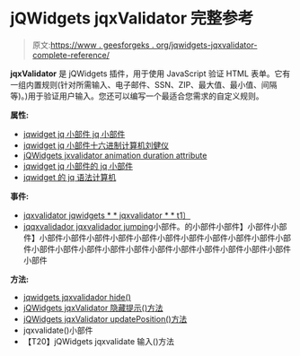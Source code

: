 # jQWidgets jqxValidator 完整参考

> 原文:[https://www . geesforgeks . org/jqwidgets-jqxvalidator-complete-reference/](https://www.geeksforgeeks.org/jqwidgets-jqxvalidator-complete-reference/)

**jqxValidator** 是 jQWidgets 插件，用于使用 JavaScript 验证 HTML 表单。它有一组内置规则(针对所需输入、电子邮件、SSN、ZIP、最大值、最小值、间隔等)。)用于验证用户输入。您还可以编写一个最适合您需求的自定义规则。

**属性:**

*   [jqwidget jq 小部件 jq 小部件](https://www.geeksforgeeks.org/jqwidgets-jqxvalidator-arrow-property/)
*   [jqwidget jq 小部件十六进制计算机刘健仪](https://www.geeksforgeeks.org/jqwidgets-jqxvalidator-animation-property/)
*   [jQWidgets jxvalidator animation duration attribute](https://www.geeksforgeeks.org/jqwidgets-jqxvalidator-animationduration-property/)
*   [jqwidget jq 小部件的 jq 小部件](https://www.geeksforgeeks.org/jqwidgets-jqxvalidator-closeonclick-property/)
*   [jqwidget 的 jq 语法计算机](https://www.geeksforgeeks.org/jqwidgets-jqxvalidator-focus-property/)

**事件:**

*   [jqxvalidator jqwidgets * * jqxvalidator * * t1〕](https://www.geeksforgeeks.org/jqwidgets-jqxvalidator-validationerror-event/)
*   [jqqxvalidador jqxvalidador jumping](https://www.geeksforgeeks.org/jqwidgets-jqxvalidator-validationsuccess-event/)小部件。的小部件小部件】小部件小部件】小部件小部件小部件小部件小部件小部件小部件小部件小部件小部件小部件小部件小部件小部件小部件小部件小部件小部件小部件小部件小部件小部件小部件

**方法:**

*   [jqwidgets jqxvalidador hide()](https://www.geeksforgeeks.org/jqwidgets-jqxvalidator-hide-method/)
*   [jQWidgets jqxValidator 隐藏提示()方法](https://www.geeksforgeeks.org/jqwidgets-jqxvalidator-hidehint-method/)
*   [jQWidgets jqxValidator updatePosition()方法](https://www.geeksforgeeks.org/jqwidgets-jqxvalidator-updateposition-method/)
*   jqxvalidate()小部件
*   【T20】jQWidgets jqxvalidate 输入()方法